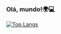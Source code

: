 ### Olá, mundo!🌍💻

 [![Top Langs](https://github-readme-stats.vercel.app/api/top-langs/?username=Jeova-1704&layout=compact&langs_count=6&theme=tokyonight)](https://github.com/Jeova-1704/github-readme-stats)
